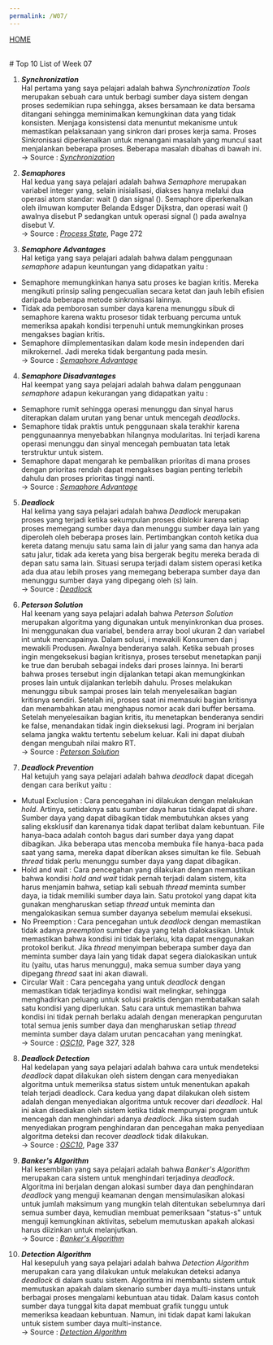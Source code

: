 ```yaml
---
permalink: /W07/
---
```

[HOME](../)

<br/>
# Top 10 List of Week 07

1. ___Synchronization___ <br>
Hal pertama yang saya pelajari adalah bahwa _Synchronization Tools_ merupakan sebuah cara untuk berbagi sumber daya sistem dengan proses sedemikian rupa sehingga, akses bersamaan ke data bersama ditangani sehingga meminimalkan kemungkinan data yang tidak konsisten. Menjaga konsistensi data menuntut mekanisme untuk memastikan pelaksanaan yang sinkron dari proses kerja sama. Proses Sinkronisasi diperkenalkan untuk menangani masalah yang muncul saat menjalankan beberapa proses. Beberapa masalah dibahas di bawah ini.
<br/> -> Source : _[Synchronization](https://www.studytonight.com/operating-system/process-synchronization#)_

2. ___Semaphores___<br>
Hal kedua yang saya pelajari adalah bahwa _Semaphore_ merupakan  variabel integer yang, selain inisialisasi, diakses hanya melalui dua operasi atom standar: wait () dan signal (). Semaphore diperkenalkan oleh ilmuwan komputer Belanda Edsger Dijkstra, dan operasi wait () awalnya disebut P sedangkan untuk operasi signal () pada awalnya disebut V.
<br/> -> Source : _[Process State](https://www.academia.edu/42880365/Operating_System_Concepts_10th_Edition)_, Page 272

3. ___Semaphore Advantages___<br>
Hal ketiga yang saya pelajari adalah bahwa dalam penggunaan _semaphore_ adapun keuntungan yang didapatkan yaitu :
- Semaphore memungkinkan hanya satu proses ke bagian kritis. Mereka mengikuti prinsip saling pengecualian secara ketat dan jauh lebih efisien daripada beberapa metode sinkronisasi lainnya.
- Tidak ada pemborosan sumber daya karena menunggu sibuk di semaphore karena waktu prosesor tidak terbuang percuma untuk memeriksa apakah kondisi terpenuhi untuk memungkinkan proses mengakses bagian kritis.
- Semaphore diimplementasikan dalam kode mesin independen dari mikrokernel. Jadi mereka tidak bergantung pada mesin.
<br/> -> Source : _[Semaphore Advantage](https://www.tutorialspoint.com/semaphores-in-operating-system)_

4. ___Semaphore Disadvantages___<br>
Hal keempat yang saya pelajari adalah bahwa dalam penggunaan _semaphore_ adapun kekurangan yang didapatkan yaitu :
- Semaphore rumit sehingga operasi menunggu dan sinyal harus diterapkan dalam urutan yang benar untuk mencegah _deadlocks_.
- Semaphore tidak praktis untuk penggunaan skala terakhir karena penggunaannya menyebabkan hilangnya modularitas. Ini terjadi karena operasi menunggu dan sinyal mencegah pembuatan tata letak terstruktur untuk sistem.
- Semaphore dapat mengarah ke pembalikan prioritas di mana proses dengan prioritas rendah dapat mengakses bagian penting terlebih dahulu dan proses prioritas tinggi nanti.
<br/> -> Source : _[Semaphore Advantage](https://www.tutorialspoint.com/semaphores-in-operating-system)_

5. ___Deadlock___<br>
Hal kelima yang saya pelajari adalah bahwa _Deadlock_ merupakan proses yang terjadi ketika sekumpulan proses diblokir karena setiap proses memegang sumber daya dan menunggu sumber daya lain yang diperoleh oleh beberapa proses lain. Pertimbangkan contoh ketika dua kereta datang menuju satu sama lain di jalur yang sama dan hanya ada satu jalur, tidak ada kereta yang bisa bergerak begitu mereka berada di depan satu sama lain. Situasi serupa terjadi dalam sistem operasi ketika ada dua atau lebih proses yang memegang beberapa sumber daya dan menunggu sumber daya yang dipegang oleh (s) lain.
<br> -> Source : _[Deadlock](https://www.geeksforgeeks.org/introduction-of-deadlock-in-operating-system/)_

6. ___Peterson Solution___<br>
Hal keenam yang saya pelajari adalah bahwa _Peterson Solution_ merupakan algoritma yang digunakan untuk menyinkronkan dua proses. Ini menggunakan dua variabel, bendera array bool ukuran 2 dan variabel int untuk mencapainya. Dalam solusi, i mewakili Konsumen dan j mewakili Produsen. Awalnya benderanya salah. Ketika sebuah proses ingin mengeksekusi bagian kritisnya, proses tersebut menetapkan panji ke true dan berubah sebagai indeks dari proses lainnya. Ini berarti bahwa proses tersebut ingin dijalankan tetapi akan memungkinkan proses lain untuk dijalankan terlebih dahulu. Proses melakukan menunggu sibuk sampai proses lain telah menyelesaikan bagian kritisnya sendiri. Setelah ini, proses saat ini memasuki bagian kritisnya dan menambahkan atau menghapus nomor acak dari buffer bersama. Setelah menyelesaikan bagian kritis, itu menetapkan benderanya sendiri ke false, menandakan tidak ingin dieksekusi lagi. Program ini berjalan selama jangka waktu tertentu sebelum keluar. Kali ini dapat diubah dengan mengubah nilai makro RT.
<br> -> Source : _[Peterson Solution](https://www.geeksforgeeks.org/petersons-algorithm-in-process-synchronization/)_

7. ___Deadlock Prevention___<br>
Hal ketujuh yang saya pelajari adalah bahwa _deadlock_ dapat dicegah dengan cara berikut yaitu :
- Mutual Exclusion : Cara pencegahan ini dilakukan dengan melakukan _hold_. Artinya, setidaknya satu sumber daya harus tidak dapat di _share_. Sumber daya yang dapat dibagikan tidak membutuhkan akses yang saling eksklusif dan karenanya tidak dapat terlibat dalam kebuntuan. File hanya-baca adalah contoh bagus dari sumber daya yang dapat dibagikan. Jika beberapa utas mencoba membuka file hanya-baca pada saat yang sama, mereka dapat diberikan akses simultan ke file. Sebuah _thread_ tidak perlu menunggu sumber daya yang dapat dibagikan.
- Hold and wait : Cara pencegahan yang dilakukan dengan memastikan bahwa kondisi _hold and wait_ tidak pernah terjadi dalam sistem, kita harus menjamin bahwa, setiap kali sebuah _thread_ meminta sumber daya, ia tidak memiliki sumber daya lain. Satu protokol yang dapat kita gunakan mengharuskan setiap _thread_ untuk meminta dan mengalokasikan semua sumber dayanya sebelum memulai eksekusi.
- No Preemption : Cara pencegahan untuk _deadlock_ dengan memastikan tidak adanya _preemption_ sumber daya yang telah dialokasikan. Untuk memastikan bahwa kondisi ini tidak berlaku, kita dapat menggunakan protokol berikut. Jika _thread_ menyimpan beberapa sumber daya dan meminta sumber daya lain yang tidak dapat segera dialokasikan untuk itu (yaitu, utas harus menunggu), maka semua sumber daya yang dipegang _thread_ saat ini akan diawali.
- Circular Wait : Cara pencegaha yang untuk _deadlock_ dengan memastikan tidak terjadinya kondisi wait melingkar, sehingga menghadirkan peluang untuk solusi praktis dengan membatalkan salah satu kondisi yang diperlukan. Satu cara untuk memastikan bahwa kondisi ini tidak pernah berlaku adalah dengan menerapkan pengurutan total semua jenis sumber daya dan mengharuskan setiap _thread_ meminta sumber daya dalam urutan pencacahan yang meningkat.
<br/> -> Source : _[OSC10](https://www.academia.edu/42880365/Operating_System_Concepts_10th_Edition)_, Page 327, 328

8. ___Deadlock Detection___<br>
Hal kedelapan yang saya pelajari adalah bahwa cara untuk mendeteksi _deadlock_ dapat dilakukan oleh sistem dengan cara menyediakan algoritma untuk memeriksa status sistem untuk menentukan apakah telah terjadi deadlock. Cara kedua yang dapat dilakukan oleh sistem adalah dengan menyediakan algoritma untuk recover dari _deadlock_. Hal ini akan disediakan oleh sistem ketika tidak mempunyai program untuk mencegah dan menghindari adanya _deadlock_. Jika sistem sudah menyediakan program penghindaran dan pencegahan maka penyediaan algoritma deteksi dan recover _deadlock_ tidak dilakukan.
<br/> -> Source : _[OSC10](https://www.academia.edu/42880365/Operating_System_Concepts_10th_Edition)_, Page 337

9. ___Banker's Algorithm___<br>
Hal kesembilan yang saya pelajari adalah bahwa _Banker's Algorithm_ merupakan cara sistem untuk menghindari terjadinya _deadlock_. Algoritma ini berjalan dengan alokasi sumber daya dan penghindaran _deadlock_ yang menguji keamanan dengan mensimulasikan alokasi untuk jumlah maksimum yang mungkin telah ditentukan sebelumnya dari semua sumber daya, kemudian membuat pemeriksaan "status-s" untuk menguji kemungkinan aktivitas, sebelum memutuskan apakah alokasi harus diizinkan untuk melanjutkan.
<br/> -> Source : _[Banker's Algorithm](https://www.geeksforgeeks.org/bankers-algorithm-in-operating-system-2/)_

10. ___Detection Algorithm___<br>
Hal kesepuluh yang saya pelajari adalah bahwa _Detection Algorithm_ merupakan cara yang dilakukan untuk melakukan deteksi adanya _deadlock_ di dalam suatu sistem. Algoritma ini membantu sistem untuk memutuskan apakah dalam skenario sumber daya multi-instans untuk berbagai proses mengalami kebuntuan atau tidak. Dalam kasus contoh sumber daya tunggal kita dapat membuat grafik tunggu untuk memeriksa keadaan kebuntuan. Namun, ini tidak dapat kami lakukan untuk sistem sumber daya multi-instance.
<br/> -> Source : _[Detection Algorithm](https://prepinsta.com/operating-systems/deadlock-detection-algorithm/)_
